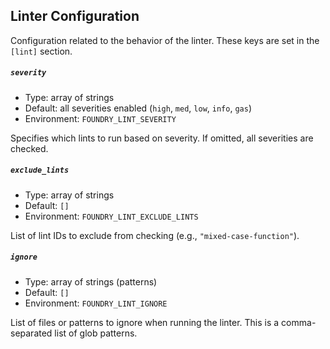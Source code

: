 ## Linter Configuration

Configuration related to the behavior of the linter. These keys are set in the `[lint]` section.

##### `severity`

-  Type: array of strings
-  Default: all severities enabled (`high`, `med`, `low`, `info`, `gas`)
-  Environment: `FOUNDRY_LINT_SEVERITY`

Specifies which lints to run based on severity. If omitted, all severities are checked.

##### `exclude_lints`

-  Type: array of strings
-  Default: `[]`
-  Environment: `FOUNDRY_LINT_EXCLUDE_LINTS`

List of lint IDs to exclude from checking (e.g., `"mixed-case-function"`).

##### `ignore`

-  Type: array of strings (patterns)
-  Default: `[]`
-  Environment: `FOUNDRY_LINT_IGNORE`

List of files or patterns to ignore when running the linter. This is a comma-separated list of glob patterns.
